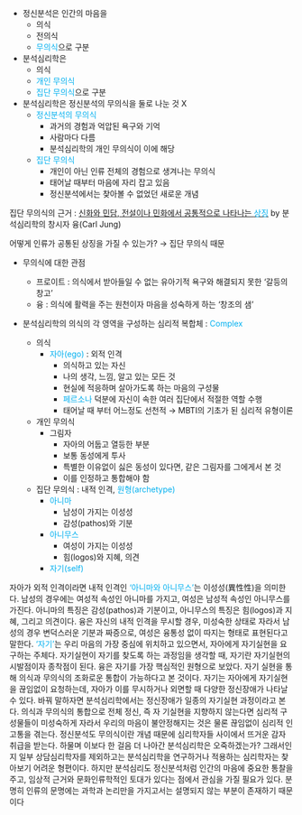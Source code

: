  - 정신분석은 인간의 마음을 
	 - 의식
	 - 전의식
	 - <font color="#00b0f0">무의식</font>으로 구분
 - 분석심리학은 
	 - 의식
	 - <font color="#00b0f0">개인 무의식</font>
	 - <font color="#00b0f0">집단 무의식</font>으로 구분
- 분석심리학은 정신분석의 무의식을 둘로 나눈 것 X
	- <font color="#00b0f0">정신분석의 무의식</font>
		- 과거의 경험과 억압된 욕구와 기억
		- 사람마다 다름
		- 분석심리학의 개인 무의식이 이에 해당
	- <font color="#00b0f0">집단 무의식</font>
		- 개인이 아닌 인류 전체의 경험으로 생겨나는 무의식
		- 태어날 때부터 마음에 자리 잡고 있음
		- 정신분석에서는 찾아볼 수 없었던 새로운 개념

집단 무의식의 근거 : <u>신화와 민담, 전설이나 민화에서 공통적으로
나타나는 <font color="#00b0f0">상징</font></u> 
by 분석심리학의 창시자 융(Carl Jung)

어떻게 인류가 공통된 상징을 가질 수 있는가?  → 집단 무의식 때문

- 무의식에 대한 관점
	- 프로이트 : 의식에서 받아들일 수 없는 유아기적 욕구와 해결되지 못한 ‘갈등의 창고’
	- 융 : 의식에 활력을 주는 원천이자 마음을 성숙하게 하는 ‘창조의 샘’

- 분석심리학의 의식의 각 영역을 구성하는 심리적 복합체 : <font color="#00b0f0">Complex</font>
	- 의식
		- <font color="#00b0f0">자아(ego)</font> : 외적 인격
			- 의식하고 있는 자신
			- 나의 생각, 느낌, 알고 있는 모든 것
			- 현실에 적응하며 살아가도록 하는 마음의 구성물
			- <font color="#00b0f0">페르소나</font> 덕분에 자신이 속한 여러 집단에서 적절한 역할 수행
			- 태어날 때 부터 어느정도 선천적 → MBTI의 기초가 된 심리적 유형이론
	- 개인 무의식
		- 그림자
			- 자아의 어둡고 열등한 부분
			- 보통 동성에게 투사
			- 특별한 이유없이 싫은 동성이 있다면, 같은 그림자를 그에게서 본 것
			- 이를 인정하고 통합해야 함
	- 집단 무의식 : 내적 인격, <font color="#00b0f0">원형(archetype)</font>
		- <font color="#00b0f0">아니마</font>
			- 남성이 가지는 이성성
			- 감성(pathos)와 기분
		- <font color="#00b0f0">아니무스</font>
			- 여성이 가지는 이성성
			- 힘(logos)와 지혜, 의견
		- <font color="#00b0f0">자기(self)</font>




 자아가 외적 인격이라면 내적 인격인 <font color="#00b0f0">‘아니마와 아니무스’</font>는 이성성(異性性)을 의미한다. 남성의 경우에는 여성적 속성인
아니마를 가지고, 여성은 남성적 속성인 아니무스를 가진다. 아니마의 특징은 감성(pathos)과 기분이고, 아니무스의 특징은
힘(logos)과 지혜, 그리고 의견이다. 융은 자신의 내적 인격을 무시할 경우, 미성숙한 상태로 자라서 남성의 경우 변덕스러운
기분과 짜증으로, 여성은 융통성 없이 따지는 형태로 표현된다고 말한다.
 <font color="#00b0f0">‘자기’</font>는 우리 마음의 가장 중심에 위치하고 있으면서, 자아에게 자기실현을 요구하는 주체다. 자기실현이 자기를 찾도록
하는 과정임을 생각할 때, 자기란 자기실현의 시발점이자 종착점이 된다. 융은 자기를 가장 핵심적인 원형으로 보았다. 자기
실현을 통해 의식과 무의식의 조화로운 통합이 가능하다고 본 것이다.
자기는 자아에게 자기실현을 끊임없이 요청하는데, 자아가 이를 무시하거나 외면할 때 다양한 정신장애가 나타날 수 있다.
바꿔 말하자면 분석심리학에서는 정신장애가 일종의 자기실현 과정이라고 본다. 의식과 무의식의 통합으로 전체 정신, 즉 자
기실현을 지향하지 않는다면 심리적 구성물들이 미성숙하게 자라서 우리의 마음이 불안정해지는 것은 물론 끊임없이 심리적
인 고통을 겪는다.
정신분석도 무의식이란 개념 때문에 심리학자들 사이에서 뜨거운 감자 취급을 받는다. 하물며 이보다 한 걸음 더 나아간
분석심리학은 오죽하겠는가? 그래서인지 일부 상담심리학자를 제외하고는 분석심리학을 연구하거나 적용하는 심리학자는 찾
아보기 어려운 형편이다. 하지만 분석심리도 정신분석처럼 인간의 마음에 중요한 통찰을 주고, 임상적 근거와 문화인류학적인
토대가 있다는 점에서 관심을 가질 필요가 있다. 분명히 인류의 문명에는 과학과 논리만을 가지고서는 설명되지 않는 부분이
존재하기 때문이다
